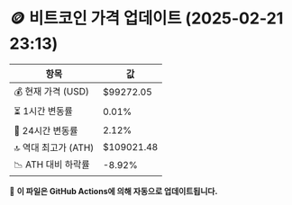 # 🪙 비트코인 가격 업데이트 (2025-02-21 23:13)

| 항목                | 값 |
|--------------------|----------------|
| 💰 현재 가격 (USD) | $99272.05 |
| ⏳ 1시간 변동률    | 0.01% |
| 📆 24시간 변동률   | 2.12% |
| 🔝 역대 최고가 (ATH) | $109021.48 |
| 📉 ATH 대비 하락률 | -8.92% |

🔄 **이 파일은 GitHub Actions에 의해 자동으로 업데이트됩니다.**
